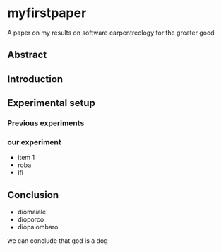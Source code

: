 # myfirstpaper
A paper on my results on software carpentreology for the greater good

## Abstract

## Introduction

## Experimental setup

### Previous experiments
### our experiment
- item 1
- roba
- ifi

## Conclusion
- diomaiale
- dioporco
- diopalombaro

we can conclude that god is a dog
